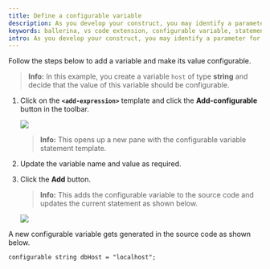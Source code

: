 ```yaml
---
title: Define a configurable variable
description: As you develop your construct, you may identify a parameter for which the value needs to be configurable and for which you have not already defined the required configurable. Then, you can access the configurable variable template while defining/editing the current statement.
keywords: ballerina, vs code extension, configurable variable, statement editor
intro: As you develop your construct, you may identify a parameter for which the value needs to be configurable and for which you have not already defined the required configurable. Then, you can access the configurable variable template while defining/editing the current statement.
--- 
```


Follow the steps below to add a variable and make its value configurable.

>**Info:** In this example, you create a variable `host` of type **string** and decide that the value of this variable should be configurable.

1. Click on the **`<add-expression>`** template and click the **Add-configurable** button in the toolbar.

    <img src="/learn/images/vs-code-extension/statement-editor/add-configurable-button-click.gif" class="cInlineImage-half"/>

    >**Info:** This opens up a new pane with the configurable variable statement template.

 2. Update the variable name and value as required. 
 
 3. Click the **Add** button. 

    >**Info:** This adds the configurable variable to the source code and updates the current statement as shown below. 
 
    <img src="/learn/images/vs-code-extension/statement-editor/add-conifgurable.gif" class="cInlineImage-half"/>

A new configurable variable gets generated in the source code as shown below.

 ```ballerina
 configurable string dbHost = "localhost";
 ```
